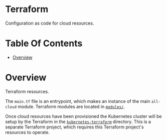 # Terraform
Configuration as code for cloud resources.

# Table Of Contents
- [Overview](#overview)

# Overview
Terraform resources.

The `main.tf` file is an entrypoint, which makes an instance of the main `all-cloud` module. Terraform modules are located in [`modules/`](./modules).

Once cloud resources have been provisioned the Kubernetes cluster will be setup by the Terraform in the [`kubernetes-terraform`](./kubernetes-terraform) directory. This is a separate Terraform project, which requires this Terraform project's resources to operate.
